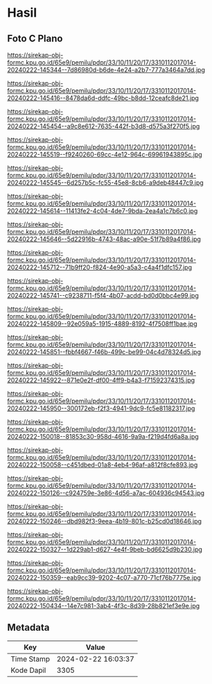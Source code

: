 # Hasil

## Foto C Plano

https://sirekap-obj-formc.kpu.go.id/65e9/pemilu/pdpr/33/10/11/20/17/3310112017014-20240222-145344--7d86980d-b6de-4e24-a2b7-777a3464a7dd.jpg

https://sirekap-obj-formc.kpu.go.id/65e9/pemilu/pdpr/33/10/11/20/17/3310112017014-20240222-145416--8478da6d-ddfc-49bc-b8dd-12ceafc8de21.jpg

https://sirekap-obj-formc.kpu.go.id/65e9/pemilu/pdpr/33/10/11/20/17/3310112017014-20240222-145454--a9c8e612-7635-442f-b3d8-d575a3f270f5.jpg

https://sirekap-obj-formc.kpu.go.id/65e9/pemilu/pdpr/33/10/11/20/17/3310112017014-20240222-145519--f9240260-69cc-4e12-964c-69961943895c.jpg

https://sirekap-obj-formc.kpu.go.id/65e9/pemilu/pdpr/33/10/11/20/17/3310112017014-20240222-145545--6d257b5c-fc55-45e8-8cb6-a9deb48447c9.jpg

https://sirekap-obj-formc.kpu.go.id/65e9/pemilu/pdpr/33/10/11/20/17/3310112017014-20240222-145614--11413fe2-4c04-4de7-9bda-2ea4a1c7b6c0.jpg

https://sirekap-obj-formc.kpu.go.id/65e9/pemilu/pdpr/33/10/11/20/17/3310112017014-20240222-145646--5d22916b-4743-48ac-a90e-51f7b89a4f86.jpg

https://sirekap-obj-formc.kpu.go.id/65e9/pemilu/pdpr/33/10/11/20/17/3310112017014-20240222-145712--71b9ff20-f824-4e90-a5a3-c4a4f1dfc157.jpg

https://sirekap-obj-formc.kpu.go.id/65e9/pemilu/pdpr/33/10/11/20/17/3310112017014-20240222-145741--c9238711-f5f4-4b07-acdd-bd0d0bbc4e99.jpg

https://sirekap-obj-formc.kpu.go.id/65e9/pemilu/pdpr/33/10/11/20/17/3310112017014-20240222-145809--92e059a5-1915-4889-8192-4f7508ff1bae.jpg

https://sirekap-obj-formc.kpu.go.id/65e9/pemilu/pdpr/33/10/11/20/17/3310112017014-20240222-145851--fbbf4667-f46b-499c-be99-04c4d78324d5.jpg

https://sirekap-obj-formc.kpu.go.id/65e9/pemilu/pdpr/33/10/11/20/17/3310112017014-20240222-145922--871e0e2f-df00-4ff9-b4a3-f71592374315.jpg

https://sirekap-obj-formc.kpu.go.id/65e9/pemilu/pdpr/33/10/11/20/17/3310112017014-20240222-145950--300172eb-f2f3-4941-9dc9-fc5e81182317.jpg

https://sirekap-obj-formc.kpu.go.id/65e9/pemilu/pdpr/33/10/11/20/17/3310112017014-20240222-150018--81853c30-958d-4616-9a9a-f219d4fd6a8a.jpg

https://sirekap-obj-formc.kpu.go.id/65e9/pemilu/pdpr/33/10/11/20/17/3310112017014-20240222-150058--c451dbed-01a8-4eb4-96af-a812f8cfe893.jpg

https://sirekap-obj-formc.kpu.go.id/65e9/pemilu/pdpr/33/10/11/20/17/3310112017014-20240222-150126--c924759e-3e86-4d56-a7ac-604936c94543.jpg

https://sirekap-obj-formc.kpu.go.id/65e9/pemilu/pdpr/33/10/11/20/17/3310112017014-20240222-150246--dbd982f3-9eea-4b19-801c-b25cd0d18646.jpg

https://sirekap-obj-formc.kpu.go.id/65e9/pemilu/pdpr/33/10/11/20/17/3310112017014-20240222-150327--1d229ab1-d627-4e4f-9beb-bd6625d9b230.jpg

https://sirekap-obj-formc.kpu.go.id/65e9/pemilu/pdpr/33/10/11/20/17/3310112017014-20240222-150359--eab9cc39-9202-4c07-a770-71cf76b7775e.jpg

https://sirekap-obj-formc.kpu.go.id/65e9/pemilu/pdpr/33/10/11/20/17/3310112017014-20240222-150434--14e7c981-3ab4-4f3c-8d39-28b821ef3e9e.jpg


## Metadata

| Key        | Value               |
| ---------- | ------------------- |
| Time Stamp | 2024-02-22 16:03:37 |
| Kode Dapil | 3305                |



